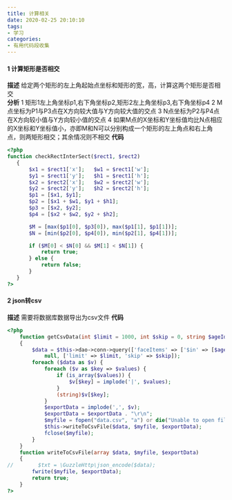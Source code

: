 ```yaml
---
title: 计算相关
date: 2020-02-25 20:10:10
tags: 
- 学习
categories: 
- 有用代码段收集
---
```

#### 1 计算矩形是否相交
**描述**
给定两个矩形的左上角起始点坐标和矩形的宽，高，计算这两个矩形是否相交    
**分析**
 1 矩形1左上角坐标p1,右下角坐标p2,矩形2左上角坐标p3,右下角坐标p4
 2 M点坐标为P1与P3点在X方向较大值与Y方向较大值的交点
 3 N点坐标为P2与P4点在X方向较小值与Y方向较小值的交点
 4 如果M点的X坐标和Y坐标值均比N点相应的X坐标和Y坐标值小，亦即M和N可以分别构成一个矩形的左上角点和右上角点，则两矩形相交；其余情况则不相交
 **代码**
 ```php
<?php
function checkRectInterSect($rect1, $rect2)
    {
        $x1 = $rect1['x'];   $w1 = $rect1['w'];
        $y1 = $rect1['y'];   $h1 = $rect1['h'];
        $x2 = $rect2['x'];   $w2 = $rect2['w'];
        $y2 = $rect2['y'];   $h2 = $rect2['h'];
        $p1 = [$x1, $y1];
        $p2 = [$x1 + $w1, $y1 + $h1];
        $p3 = [$x2, $y2];
        $p4 = [$x2 + $w2, $y2 + $h2];

        $M = [max($p1[0], $p3[0]), max($p1[1], $p1[1])];
        $N = [min($p2[0], $p4[0]), min($p2[1], $p4[1])];

        if ($M[0] < $N[0] && $M[1] < $N[1]) {
            return true;
        } else {
            return false;
        }
    }
?>
```
#### 2 json转csv
**描述**
需要将数据库数据导出为csv文件
**代码**
```php
<?php
    function getCsvData(int $limit = 1000, int $skip = 0, string $ageId = '')
    {
        $data = $this->dao->conn->query(['faceItems' => ['$in' => [$ageId]], 'status' => 2, 'apiCheckPass' => true],
            null, ['limit' => $limit, 'skip' => $skip]);
        foreach ($data as $v) {
            foreach ($v as $key => $values) {
                if (is_array($values)) {
                    $v[$key] = implode('|', $values);
                }
                (string)$v[$key];
            }
            $exportData = implode(',', $v);
            $exportData = $exportData . "\r\n";
            $myfile = fopen("data.csv", "a") or die("Unable to open file!");
            $this->writeToCsvFile($data, $myfile, $exportData);
            fclose($myfile);
        }
    }
    function writeToCsvFile(array $data, $myfile, $exportData)
    {
//        $txt = \GuzzleHttp\json_encode($data);
        fwrite($myfile, $exportData);
        return true;
    }
?>
```
